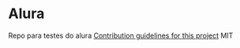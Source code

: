 # Alura
Repo para testes do alura
[Contribution guidelines for this project](docs/CONTRIBUTING.md)
MIT
